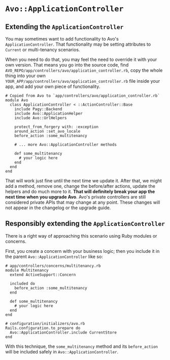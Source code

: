 # `Avo::ApplicationController`

## Extending the `ApplicationController`

You may sometimes want to add functionality to Avo's `ApplicationController`. That functionality may be setting attributes to `Current` or multi-tenancy scenarios.

When you need to do that, you may feel the need to override it with your own version. That means you go into the source code, find `AVO_REPO/app/controllers/avo/application_controller.rb`, copy the whole thing into your own `YOUR_APP/app/controllers/avo/application_controller.rb` file inside your app, and add your own piece of functionality.

```ruby{10,14-16}
# Copied from Avo to `app/controllers/avo/application_controller.rb`
module Avo
  class ApplicationController < ::ActionController::Base
    include Pagy::Backend
    include Avo::ApplicationHelper
    include Avo::UrlHelpers

    protect_from_forgery with: :exception
    around_action :set_avo_locale
    before_action :some_multitenancy

    # ... more Avo::ApplicationController methods

    def some_multitenancy
      # your logic here
    end
  end
end
```

That will work just fine until the next time we update it. After that, we might add a method, remove one, change the before/after actions, update the helpers and do much more to it.
**That will definitely break your app the next time when you upgrade Avo**. Avo's private controllers are still considered private APIs that may change at any point. These changes will not appear in the changelog or the upgrade guide.

## Responsibly extending the `ApplicationController`

There is a right way of approaching this scenario using Ruby modules or concerns.

First, you create a concern with your business logic; then you include it in the parent `Avo::ApplicationController` like so:

```ruby{5-7,9-11,15-18}
# app/controllers/concerns/multitenancy.rb
module Multitenancy
  extend ActiveSupport::Concern

  included do
    before_action :some_multitenancy
  end

  def some_multitenancy
    # your logic here
  end
end

# configuration/initializers/avo.rb
Rails.configuration.to_prepare do
  Avo::ApplicationController.include CurrentStore
end
```

With this technique, the `some_multitenancy` method and its `before_action` will be included safely in `Avo::ApplicationController`.
